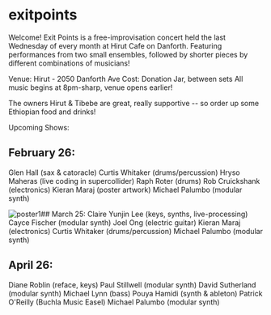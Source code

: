 # exitpoints

Welcome! Exit Points is a free-improvisation concert held the last Wednesday of every month at Hirut Cafe on Danforth. Featuring performances from two small ensembles, followed by shorter pieces by different combinations of musicians!

Venue: Hirut - 2050 Danforth Ave
Cost: Donation Jar, between sets
All music begins at 8pm-sharp, venue opens earlier!

The owners Hirut & Tibebe are great, really supportive -- so order up some Ethiopian food and drinks!

Upcoming Shows:

## February 26:
Glen Hall (sax & catoracle)
Curtis Whitaker (drums/percussion)
Hryso Maheras (live coding in supercollider)
Raph Roter (drums)
Rob Cruickshank (electronics)
Kieran Maraj (poster artwork)
Michael Palumbo (modular synth)

![poster1](/exitPoints-1_v2.jpg)## March 25:
Claire Yunjin Lee (keys, synths, live-processing)
Cayce Fischer (modular synth)
Joel Ong (electric guitar)
Kieran Maraj (electronics)
Curtis Whitaker (drums/percussion)
Michael Palumbo (modular synth)

## April 26:
Diane Roblin (reface, keys)
Paul Stillwell (modular synth)
David Sutherland (modular synth)
Michael Lynn (bass)
Pouya Hamidi (synth & ableton)
Patrick O'Reilly (Buchla Music Easel)
Michael Palumbo (modular synth)

